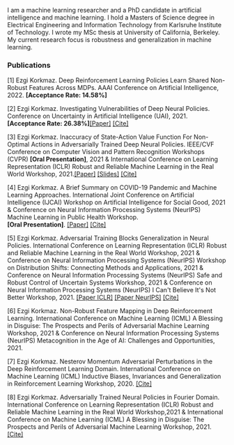 

I am a machine learning researcher and a PhD candidate in artificial intelligence and machine learning. I hold a Masters of Science degree in Electrical Engineering and Information Technology from Karlsruhe Institute of Technology. I wrote my MSc thesis at University of California, Berkeley. My current research focus is robustness and generalization in machine learning.



### Publications

[1] Ezgi Korkmaz. Deep Reinforcement Learning Policies Learn Shared Non-Robust Features Across MDPs. AAAI Conference on Artificial Intelligence, 2022. **[Acceptance Rate: 14.58%]**

[2] Ezgi Korkmaz. Investigating Vulnerabilities of Deep Neural Policies. Conference on Uncertainty in Artificial Intelligence (UAI), 2021.<br />
**[Acceptance Rate: 26.38%]**[[Paper]](https://www.auai.org/uai2021/pdf/uai2021.635.pdf) [[Cite]](ekuaibibtex.html) 

[3] Ezgi Korkmaz. Inaccuracy of State-Action Value Function For Non-Optimal Actions in Adversarially Trained Deep Neural Policies. IEEE/CVF Conference on Computer Vision and Pattern Recognition Workshops (CVPR) **[Oral Presentation]**, 2021 & International Conference on Learning Representation (ICLR) Robust and Reliable Machine Learning in the Real World Workshop, 2021.[[Paper]](https://ieeexplore.ieee.org/document/9523170) [[Slides]](https://www.youtube.com/watch?v=F3cvXrLWcoU&t=3s&ab_channel=AngelinaWang) [[Cite]](https://dblp.org/rec/conf/cvpr/Korkmaz21.html?view=bibtex)

[4] Ezgi Korkmaz. A Brief Summary on COVID-19 Pandemic and Machine Learning Approaches. International Joint Conference on Artificial Intelligence (IJCAI) Workshop on Artificial Intelligence for Social Good, 2021 & Conference on Neural Information Processing Systems (NeurIPS) Machine Learning in Public Health Workshop.<br />
**[Oral Presentation]**. [[Paper]](ijcai21EK.pdf) [[Cite]](ekijcaibibtex.html)

[5]  Ezgi Korkmaz. Adversarial Training Blocks Generalization in Neural Policies. International Conference on Learning Representation (ICLR) Robust and Reliable Machine Learning in the Real World Workshop, 2021 & Conference on Neural Information Processing Systems (NeurIPS) Workshop on Distribution Shifts: Connecting Methods and Applications, 2021 & Conference on Neural Information Processing Systems (NeurIPS) Safe and Robust Control of Uncertain Systems Workshop, 2021 & Conference on Neural Information Processing Systems (NeurIPS) I Can't Believe It's Not Better Workshop, 2021. [[Paper ICLR]](naturalEK.pdf) [[Paper NeurIPS]](https://openreview.net/pdf?id=fXGimmbtD9c) [[Cite]](eknaturalbibtex.html)

[6] Ezgi Korkmaz. Non-Robust Feature Mapping in Deep Reinforcement Learning. International Conference on Machine Learning (ICML) A Blessing in Disguise: The Prospects and Perils of Adversarial Machine Learning Workshop, 2021 & Conference on Neural Information Processing Systems (NeurIPS) Metacognition in the Age of AI: Challenges and Opportunities, 2021.

[7] Ezgi Korkmaz. Nesterov Momentum Adversarial Perturbations in the Deep Reinforcement Learning Domain. International Conference on Machine Learning (ICML) Inductive Biases, Invariances and Generalization in Reinforcement Learning Workshop, 2020. [[Cite]](ekicmlnesterovbibtex.html)

[8] Ezgi Korkmaz. Adversarially Trained Neural Policies in Fourier Domain. International Conference on Learning Representation (ICLR) Robust and Reliable Machine Learning in the Real World Workshop,2021 & International Conference on Machine Learning (ICML) A Blessing in Disguise: The Prospects and Perils of Adversarial Machine Learning Workshop, 2021. [[Cite]](ekfourierbibtex.html)




